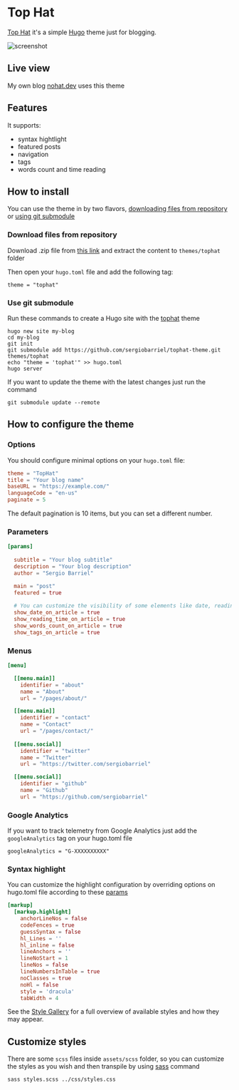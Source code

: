 # Top Hat

[Top Hat](https://github.com/sergiobarriel/tophat-theme) it's a simple [Hugo](https://gohugo.io/) theme just for blogging.

![screenshot](https://raw.githubusercontent.com/sergiobarriel/tophat-theme/main/images/screenshot.png)

## Live view

My own blog [nohat.dev](https://www.nohat.dev) uses this theme

## Features

It supports:
- syntax hightlight
- featured posts
- navigation
- tags
- words count and time reading

## How to install

You can use the theme in by two flavors, [downloading files from repository](#download-files-from-repository) or [using git submodule ](#use-git-submodule)

### Download files from repository

Download .zip file from [this link](https://github.com/sergiobarriel/tophat-theme/archive/refs/heads/main.zip) and extract the content to `themes/tophat` folder

Then open your `hugo.toml` file and add the following tag:

`theme = "tophat"`

### Use git submodule

Run these commands to create a Hugo site with the [tophat](https://github.com/sergiobarriel/tophat-theme) theme

```shell
hugo new site my-blog
cd my-blog
git init
git submodule add https://github.com/sergiobarriel/tophat-theme.git themes/tophat
echo "theme = 'tophat'" >> hugo.toml
hugo server
```

If you want to update the theme with the latest changes just run the command

`git submodule update --remote`

## How to configure the theme

### Options

You should configure minimal options on your `hugo.toml` file:

```toml
theme = "TopHat"
title = "Your blog name"
baseURL = "https://example.com/"
languageCode = "en-us"
paginate = 5
```

The default pagination is 10 items, but you can set a different number.

### Parameters
```toml
[params]
    
  subtitle = "Your blog subtitle"
  description = "Your blog description"
  author = "Sergio Barriel"

  main = "post"
  featured = true
  
  # You can customize the visibility of some elements like date, reading time, words counter and tags inside article by setting true or false
  show_date_on_article = true
  show_reading_time_on_article = true
  show_words_count_on_article = true
  show_tags_on_article = true  
```

### Menus

```toml
[menu]

  [[menu.main]]
    identifier = "about"
    name = "About"
    url = "/pages/about/"

  [[menu.main]]
    identifier = "contact"
    name = "Contact"
    url = "/pages/contact/"    
  
  [[menu.social]]
    identifier = "twitter"
    name = "Twitter"
    url = "https://twitter.com/sergiobarriel" 

  [[menu.social]]
    identifier = "github"
    name = "Github"
    url = "https://github.com/sergiobarriel"

```

### Google Analytics

If you want to track telemetry from Google Analytics just add the `googleAnalytics` tag on your hugo.toml file

`googleAnalytics = "G-XXXXXXXXXX"`

### Syntax highlight

You can customize the highlight configuration by overriding options on hugo.toml file according to these [params](https://gohugo.io/getting-started/configuration-markup/#highlight)

```toml
[markup]
  [markup.highlight]
    anchorLineNos = false
    codeFences = true
    guessSyntax = false
    hl_Lines = ''
    hl_inline = false
    lineAnchors = ''
    lineNoStart = 1
    lineNos = false
    lineNumbersInTable = true
    noClasses = true
    noHl = false
    style = 'dracula'
    tabWidth = 4
```

See the [Style Gallery](https://xyproto.github.io/splash/docs/all.html#friendly) for a full overview of available styles and how they may appear.

## Customize styles

There are some `scss` files inside `assets/scss` folder, so you can customize the styles as you wish and then transpile by using [sass](https://sass-lang.com/dart-sass/) command

`sass styles.scss ../css/styles.css`
